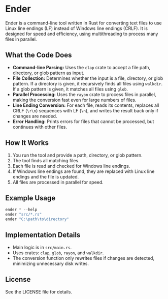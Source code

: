 
# Ender

Ender is a command-line tool written in Rust for converting text files to use Linux line endings (LF) instead of Windows line endings (CRLF). It is designed for speed and efficiency, using multithreading to process many files in parallel.

## What the Code Does

- **Command-line Parsing:** Uses the `clap` crate to accept a file path, directory, or glob pattern as input.
- **File Collection:** Determines whether the input is a file, directory, or glob pattern. If a directory is given, it recursively finds all files using `walkdir`. If a glob pattern is given, it matches all files using `glob`.
- **Parallel Processing:** Uses the `rayon` crate to process files in parallel, making the conversion fast even for large numbers of files.
- **Line Ending Conversion:** For each file, reads its contents, replaces all CRLF (`\r\n`) sequences with LF (`\n`), and writes the result back only if changes are needed.
- **Error Handling:** Prints errors for files that cannot be processed, but continues with other files.

## How It Works

1. You run the tool and provide a path, directory, or glob pattern.
2. The tool finds all matching files.
3. Each file is read and checked for Windows line endings.
4. If Windows line endings are found, they are replaced with Linux line endings and the file is updated.
5. All files are processed in parallel for speed.

## Example Usage

```powershell
ender * --help
ender "src/*.rs"
ender "C:\path\to\directory"
```

## Implementation Details

- Main logic is in `src/main.rs`.
- Uses crates: `clap`, `glob`, `rayon`, and `walkdir`.
- The conversion function only rewrites files if changes are detected, minimizing unnecessary disk writes.

## License
See the LICENSE file for details.
